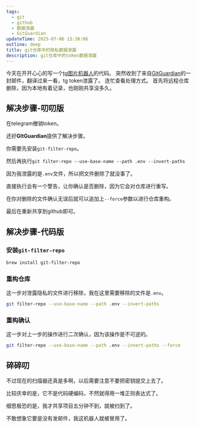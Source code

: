 ```yaml
---
tags:
  - git
  - github
  - 数据泄露
  - GitGuardian
updateTime: 2025-07-06 13:38:06
outline: deep
title: git仓库中的隐私数据泄露
description: git仓库中的token数据泄露
---
```


今天在开开心心的写一个[tg图片机器人](https://github.com/ChengCY-2254/telegram-images-bot)的代码。
突然收到了来自[GitGuardian](https://www.gitguardian.com)的一封邮件，翻译过来一看，tg token泄露了。
连忙查看处理方式。
首先将远程仓库删除，因为本地有着记录，也刚刚共享没多久。

## 解决步骤-叨叨版

在telegram撤销token。

还好**GItGuardian**提供了解决步骤。

你需要先安装`git-filter-repo`。

然后再执行`git filter-repo --use-base-name --path .env --invert-paths`

因为我泄露的是`.env`文件，所以把文件删除了就没事了。

直接执行会有一个警告，让你确认是否删除，因为它会对仓库进行重写。

在你对删除的文件确认无误后就可以追加上`--force`参数以进行仓库重构。

最后在重新共享到github即可。

## 解决步骤-代码版

### 安装`git-filter-repo`

```sh
brew install git-filter-repo
```

### 重构仓库

这一步对泄露隐私的文件进行移除，我在这里需要移除的文件是`.env`。

```sh
git filter-repo --use-base-name --path .env --invert-paths
```

### 重构确认

这一步对上一步的操作进行二次确认，因为该操作是不可逆的。

```sh
git filter-repo --use-base-name --path .env --invert-paths --force
```

## 碎碎叨

不过现在的扫描器还真是多啊，以后需要注意不要把密钥提交上去了。

比较庆幸的是，它不是代码硬编码，不然就得用一堆正则表达式了。

细思极恐的是，我才共享项目五分钟不到，就被扫到了。

不敢想象它要是没有发邮件，我这机器人就被冒用了。
